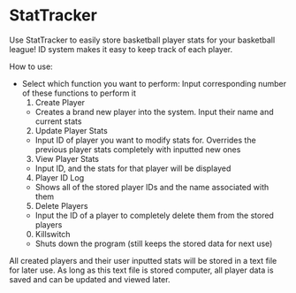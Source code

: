 # StatTracker

Use StatTracker to easily store basketball player stats for your basketball league!
ID system makes it easy to keep track of each player.


How to use:
- Select which function you want to perform:
Input corresponding number of these functions to perform it
  1. Create Player
    - Creates a brand new player into the system. Input their name and current stats
  2. Update Player Stats
    - Input ID of player you want to modify stats for. Overrides the previous player stats completely with inputted new ones
  3. View Player Stats
    - Input ID, and the stats for that player will be displayed
  4. Player ID Log
    - Shows all of the stored player IDs and the name associated with them
  5. Delete Players
    - Input the ID of a player to completely delete them from the stored players
  0. Killswitch 
    - Shuts down the program (still keeps the stored data for next use)

All created players and their user inputted stats will be stored in a text file for later use. 
As long as this text file is stored computer, all player data is saved and can be updated and viewed later.
